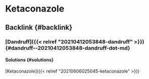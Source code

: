 # Ketaconazole


## Backlink {#backlink}


### [Dandruff]({{< relref "20210412053848-dandruff" >}}) {#dandruff--20210412053848-dandruff-dot-md}


#### Solutions {#solutions}

[Ketaconazole]({{< relref "20210606025045-ketaconazole" >}})

